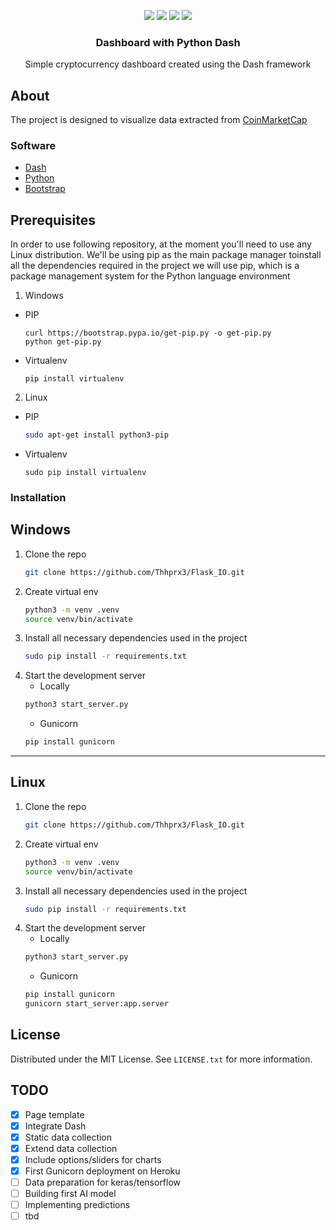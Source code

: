 <p align="center">
  <a href="https://github.com/Thhprx3/Flask_IO/graphs/commit-activity" alt="Activity">
    <img src="https://img.shields.io/github/commit-activity/w/Thhprx3/Flask_IO?color=green&label=Commits&style=for-the-badge" /></a>
  <a href="https://github.com/Thhprx3/Flask_IO/graphs/commit-activity" alt="Update">
    <img src="https://img.shields.io/github/last-commit/Thhprx3/Flask_IO?style=for-the-badge" /></a>
  <a href="https://github.com/Thhprx3/Flask_IO/issues" alt="Issues">
    <img src="https://img.shields.io/github/issues/Thhprx3/Flask_IO?color=red&style=for-the-badge" /></a>
  <a href="https://github.com/Thhprx3/Flask_IO/blob/master/LICENSE.txt" alt="License">
    <img src="https://img.shields.io/github/license/Thhprx3/Flask_IO?color=green&style=for-the-badge" /></a>
</p>
  
<div align="center">
  <h3 align="center">Dashboard with Python Dash</h3>
  <p align="center">
    Simple cryptocurrency dashboard created using the Dash framework
  </p>
</div>

## About

The project is designed to visualize data extracted from [CoinMarketCap](https://coinmarketcap.com/)

### Software

* [Dash](https://dash.plotly.com/)
* [Python](https://www.python.org/)
* [Bootstrap](https://getbootstrap.com)

## Prerequisites

In order to use following repository, at the moment you'll need to use any Linux distribution.
We'll be using pip as the main package manager toinstall all the dependencies required in the project we will use pip, 
which is a package management system for the Python language environment

1. Windows
  * PIP
    ```
    curl https://bootstrap.pypa.io/get-pip.py -o get-pip.py
    python get-pip.py
    ```
  * Virtualenv
    ```
    pip install virtualenv 
    ```
  
2. Linux  
  * PIP
    ```sh
    sudo apt-get install python3-pip
    ```
  * Virtualenv
    ```
    sudo pip install virtualenv 
    ```

### Installation
## Windows
1. Clone the repo
   ```sh
   git clone https://github.com/Thhprx3/Flask_IO.git
   ```
3. Create virtual env
   ```sh
   python3 -m venv .venv
   source venv/bin/activate
   ```
2. Install all necessary dependencies used in the project
   ```sh
   sudo pip install -r requirements.txt
4. Start the development server
   * Locally
   ```sh
   python3 start_server.py
   ```
   * Gunicorn
   ```sh
   pip install gunicorn
   ```
---
## Linux
1. Clone the repo
   ```sh
   git clone https://github.com/Thhprx3/Flask_IO.git
   ```
3. Create virtual env
   ```sh
   python3 -m venv .venv
   source venv/bin/activate
   ```
2. Install all necessary dependencies used in the project
   ```sh
   sudo pip install -r requirements.txt
   ```
4. Start the development server
   * Locally
   ```sh
   python3 start_server.py
   ```
   * Gunicorn
   ```sh
   pip install gunicorn
   gunicorn start_server:app.server
   ```

## License

Distributed under the MIT License. See `LICENSE.txt` for more information.

## TODO

- [x] Page template
- [x] Integrate Dash
- [x] Static data collection
- [x] Extend data collection
- [x] Include options/sliders for charts
- [x] First Gunicorn deployment on Heroku
- [ ] Data preparation for keras/tensorflow
- [ ] Building first AI model
- [ ] Implementing predictions
- [ ] tbd
